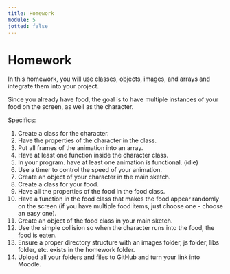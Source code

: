 ```yaml
---
title: Homework
module: 5
jotted: false
---
```


# Homework

<!--
In this homework, you are going to move an animated character.  If you can, relate it to your project.  Create a class of the objects in your project (simple shapes, images, properties, functions) The character should move when either WASD or the arrow keys are pressed (your choice) or independently.  When the character moves, it should go from an idle state to a moving state.

<a href="https://github.com/Montana-Media-Arts/220_CreativeCoding2-Spring2022-Samples/tree/main/Homework%204" target="_new">Homework 4 Example</a>

Specifics:
1.	Create a class for the player
2.	Hold all image objects in an array
3.	Change animations to movement when the WASD or arrow keys are pressed
4.	Have another animation change by key press or some other timing event.
5.	Potentially move the character around the screen.
-->

In this homework, you will use classes, objects, images, and arrays and integrate them into your project.  

Since you already have food, the goal is to have multiple instances of your food on the screen, as well as the character.

<!--Since you already have food, your animated character should (hopefully) move and eat the food. The goal is to have multiple instances of your food on the screen, and the character will go and eat them. (based on location)  
-->
<!--If the character eats the food, integrate a timer so the food reappears. 

Move the character using either WASD or the arrow keys (your choice). 
-->
Specifics:

1. Create a class for the character.
2. Have the properties of the character in the class.
3. Put all frames of the animation into an array.
4. Have at least one function inside the character class.
5. In your program. have at least one animation is functional. (idle)
6. Use a timer to control the speed of your animation.
7. Create an object of your character in the main sketch.
8. Create a class for your food.
9. Have all the properties of the food in the food class.
10. Have a function in the food class that makes the food appear randomly on the screen (if you have multiple food items, just choose one - choose an easy one).
11. Create an object of the food class in your main sketch. 
12. Use the simple collision so when the character runs into the food, the food is eaten.
12. Ensure a proper directory structure with an images folder, js folder, libs folder, etc. exists in the homework folder.
13. Upload all your folders and files to GitHub and turn your link into Moodle.

